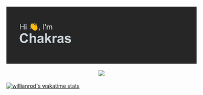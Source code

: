 ![Screenshot](header.png)

<p align="center">
  <a href="">
    <img src="https://skillicons.dev/icons?i=ruby,rails,nodejs,py,nextjs,tailwind,mongodb,postgres,heroku" />
  </a>
</p>

[![willianrod's wakatime stats](https://github-readme-stats.vercel.app/api/wakatime?username=chakraskun)](https://github.com/anuraghazra/github-readme-stats)
